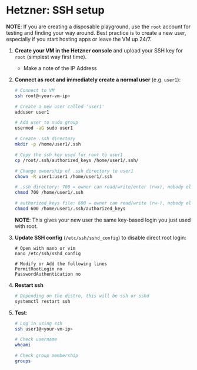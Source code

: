 # Hetzner: SSH setup

**NOTE**: If you are creating a disposable playground, use the `root` account for testing and finding your way around. Best practice is to create a new user, especially if you start hosting apps or leave the VM up 24/7.

1. **Create your VM in the Hetzner console** and upload your SSH key for `root` (simplest way first time).
    - Make a note of the IP Address

2. **Connect as root and immediately create a normal user** (e.g. `user1`):

   ```bash
   # Connect to VM
   ssh root@<your-vm-ip>

   # Create a new user called 'user1'
   adduser user1 

   # Add user to sudo group
   usermod -aG sudo user1

   # Create .ssh directory
   mkdir -p /home/user1/.ssh

   # Copy the ssh key used for root to user1
   cp /root/.ssh/authorized_keys /home/user1/.ssh/

   # Change ownership of .ssh directory to user1
   chown -R user1:user1 /home/user1/.ssh
   
   # .ssh directory: 700 = owner can read/write/enter (rwx), nobody else (only the user can access)
   chmod 700 /home/user1/.ssh
   
   # authorized_keys file: 600 = owner can read/write (rw-), nobody else (only the user can access)
   chmod 600 /home/user1/.ssh/authorized_keys
   ```

   **NOTE**: This gives your new user the same key-based login you just used with root.
   
3. **Update SSH config** (`/etc/ssh/sshd_config`) to disable direct root login:

   ```
   # Open with nano or vim
   nano /etc/ssh/sshd_config

   # Modify or Add the following lines
   PermitRootLogin no
   PasswordAuthentication no
   ```

4. **Restart ssh**

   ```bash
   # Depending on the distro, this will be ssh or sshd
   systemctl restart ssh
   ```

5. **Test**:

   ```bash
   # Log in using ssh
   ssh user1@<your-vm-ip>

   # Check username
   whoami

   # Check group membership
   groups
   ```
